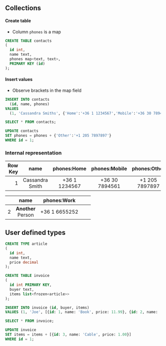 ## Collections

#### Create table

* Column `phones` is a map

```sql 
CREATE TABLE contacts
(
  id int, 
  name text, 
  phones map<text, text>, 
  PRIMARY KEY (id)
);
```

#### Insert values

* Observe brackets in the map field

```sql
INSERT INTO contacts 
  (id, name, phones) 
VALUES 
  (1, 'Cassandra Smiths', {'Home':'+36 1 1234567','Mobile':'+36 30 7894561'});

SELECT * FROM contacts;

UPDATE contacts 
SET phones = phones + {'Other':'+1 205 7897897'} 
WHERE id = 1;
```

### Internal representation

| Row Key | name            | phones:Home   | phones:Mobile  | phones:Other   |
| -------:|:---------------:|:-------------:|:--------------:|:--------------:|
| 1       | Cassandra Smith | +36 1 1234567 | +36 30 7894561 | +1 205 7897897 |

|         | name            | phones:Work   |                |                |
| -------:|:---------------:|:-------------:|:--------------:|:--------------:|
| 2       | **Another**<br>Person  | +36 1 6655252 |                |                |

## User defined types

```sql
CREATE TYPE article
(
  id int, 
  name text, 
  price decimal
);

CREATE TABLE invoice 
(
  id int PRIMARY KEY, 
  buyer text, 
  items list<frozen<article>>
);

INSERT INTO invoice (id, buyer, items) 
VALUES (1, 'Joe', [{id: 1, name: 'Book', price: 11.99}, {id: 2, name: 'Computer', price: 3333}]);

SELECT * FROM invoice;

UPDATE invoice 
SET items = items + [{id: 3, name: 'Cable', price: 1.00}] 
WHERE id = 1;
```
